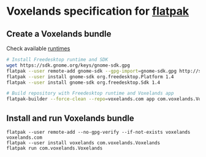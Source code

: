 # Voxelands specification for [flatpak](http://flatpak.org/)

## Create a Voxelands bundle
Check available [runtimes](http://flatpak.org/runtimes.html)
```bash
# Install Freedesktop runtime and SDK
wget https://sdk.gnome.org/keys/gnome-sdk.gpg
flatpak --user remote-add gnome-sdk --gpg-import=gnome-sdk.gpg http://sdk.gnome.org/repo/
flatpak --user install gnome-sdk org.freedesktop.Platform 1.4
flatpak --user install gnome-sdk org.freedesktop.Sdk 1.4

# Build repository with Freedesktop runtime and Voxelands app
flatpak-builder --force-clean --repo=voxelands.com app com.voxelands.Voxelands.json
```

## Install and run Voxelands bundle
```
flatpak --user remote-add --no-gpg-verify --if-not-exists voxelands voxelands.com
flatpak --user install voxelands com.voxelands.Voxelands
flatpak run com.voxelands.Voxelands
```
